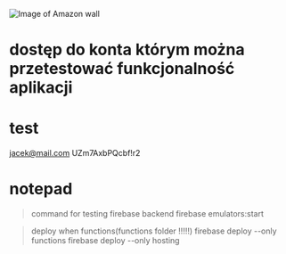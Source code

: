 

![Image of Amazon wall](https://www.marketplace.org/wp-content/uploads/2019/07/ama2.png?resize=740%2C204)

# dostęp do konta którym można przetestować funkcjonalność aplikacji
# test 
jacek@mail.com
UZm7AxbPQcbf!r2



# notepad
> command for testing firebase backend
> firebase emulators:start

> deploy when functions(functions folder !!!!!)
> firebase deploy --only functions
> firebase deploy --only hosting
